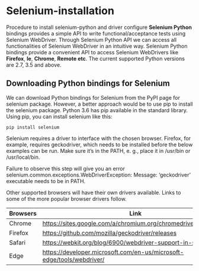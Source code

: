 # Selenium-installation
Procedure to install selenium-python and driver configure
**Selenium Python** bindings provides a simple API to write functional/acceptance tests using Selenium WebDriver. Through Selenium Python API we can access all functionalities of Selenium WebDriver in an intuitive way.
Selenium Python bindings provide a convenient API to access Selenium WebDrivers like **Firefox**, **Ie**, **Chrome**, **Remote etc**. The current supported Python versions are 2.7, 3.5 and above.

## Downloading Python bindings for Selenium
We can download Python bindings for Selenium from the PyPI page for selenium package. However, a better approach would be to use pip to install the selenium package. Python 3.6 has pip available in the standard library. Using pip, you can install selenium like this:

```
pip install selenium
```

Selenium requires a driver to interface with the chosen browser. Firefox, for example, requires geckodriver, which needs to be installed before the below examples can be run. Make sure it’s in the PATH, e. g., place it in /usr/bin or /usr/local/bin.

Failure to observe this step will give you an error selenium.common.exceptions.WebDriverException: Message: ‘geckodriver’ executable needs to be in PATH.

Other supported browsers will have their own drivers available. Links to some of the more popular browser drivers follow.

Browsers      | Link
------------- | -------------
Chrome        | https://sites.google.com/a/chromium.org/chromedriver/downloads
Firefox       | https://github.com/mozilla/geckodriver/releases
Safari        | https://webkit.org/blog/6900/webdriver-support-in-safari-10/
Edge          | https://developer.microsoft.com/en-us/microsoft-edge/tools/webdriver/

